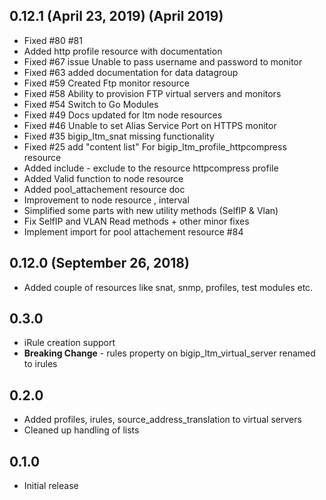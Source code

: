 ## 0.12.1 (April 23, 2019) (April 2019)
- Fixed #80 #81
- Added http profile resource with documentation
- Fixed #67 issue Unable to pass username and password to monitor
- Fixed #63 added documentation for data datagroup
- Fixed #59 Created Ftp monitor resource
- Fixed #58 Ability to provision FTP virtual servers and monitors
- Fixed #54  Switch to Go Modules
- Fixed #49 Docs updated for ltm node resources
- Fixed #46 Unable to set Alias Service Port on HTTPS monitor
- Fixed #35 bigip_ltm_snat missing functionality
- Fixed #25 add "content list" For bigip_ltm_profile_httpcompress resource
- Added include - exclude to the resource httpcompress profile
- Added Valid function to node resource
- Added  pool_attachement resource doc
- Improvement to node resource , interval
- Simplified some parts with new utility methods (SelfIP & Vlan)
- Fix SelfIP and VLAN Read methods + other minor fixes
- Implement import for pool attachement resource #84

## 0.12.0 (September 26, 2018)
- Added couple of resources like snat, snmp, profiles, test modules etc.

## 0.3.0
- iRule creation support
- **Breaking Change** - rules property on bigip_ltm_virtual_server renamed to irules

## 0.2.0

- Added profiles, irules, source_address_translation to virtual servers
- Cleaned up handling of lists

## 0.1.0

- Initial release

